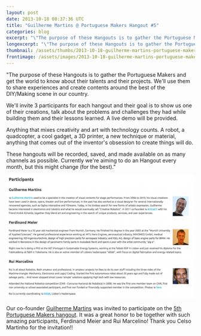 ```yaml
---
layout: post
date: 2013-10-18 00:37:36 UTC
title: "Guilherme Martins @ Portuguese Makers Hangout #5"
categories: blog
excerpt: "\"The purpose of these Hangouts is to gather the Portuguese Makers and get the world to know about their talents and their projects. We\'ll use them to share experiences and create contents around the best of the DIY/Making scene in our country."
longexcerpt: "\"The purpose of these Hangouts is to gather the Portuguese Makers and get the world to know about their talents and their projects. We\'ll use them to share experiences and create contents around the best of the DIY/Making scene in our country.We\'ll invite 3 participants for each hangout and their goal is to show us one of their creations, talk about the problems and challenges they had while building them and their lessons learned. A live demo will be provided."
thumbnail: /assets/thumbs/2013-10-18-guilherme-martins-portuguese-makers-hangout-5-1.png
frontimage: /assets/images/2013-10-18-guilherme-martins-portuguese-makers-hangout-5-1.png
---
```


"The purpose of these Hangouts is to gather the Portuguese Makers and get the world to know about their talents and their projects. We'll use them to share experiences and create contents around the best of the DIY/Making scene in our country.

We'll invite 3 participants for each hangout and their goal is to show us one of their creations, talk about the problems and challenges they had while building them and their lessons learned. A live demo will be provided.

Anything that mixes creativity and art with technology counts. A robot, a quadcopter, a cool gadget, a 3D printer, a new technique or material, anything that comes out of the inventor's obsession to create things will do.

These hangouts will be recorded, saved, and made available on as many channels as possible. Currently we're aiming to do an Hangout every month, but this might change (for the best)."

<a href="http://things.pt/wiki/hangouts:5"><img class="postimage" src="/assets/images/2013-10-18-guilherme-martins-portuguese-makers-hangout-5-1.png"/></a>

Our co-founder <a href="http://guilhermemartins.net">Guilherme Martins</a> was invited to participate on the <a href="http://things.pt/wiki/hangouts:5">5th Portuguese Makers hangout</a>. It was a great honor to be together with such amazing participants, Ferdinand Meier and Rui Marcelino! Thank you Celso Martinho for the invitation!!